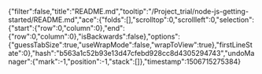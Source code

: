{"filter":false,"title":"README.md","tooltip":"/Project_trial/node-js-getting-started/README.md","ace":{"folds":[],"scrolltop":0,"scrollleft":0,"selection":{"start":{"row":0,"column":0},"end":{"row":0,"column":0},"isBackwards":false},"options":{"guessTabSize":true,"useWrapMode":false,"wrapToView":true},"firstLineState":0},"hash":"b563a1c52b93e13d47cfebd928cc8d4305294743","undoManager":{"mark":-1,"position":-1,"stack":[]},"timestamp":1506715275384}